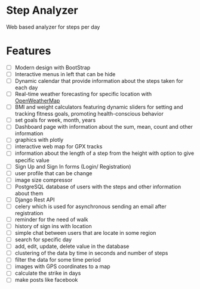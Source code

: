 # Step Analyzer
Web based analyzer for steps per day

<!--
Live Link:- https://edurekanet.herokuapp.com/

Screenshots:-

https://github.com/ShivamRohilllaa/E-learning-Django-  
https://github.com/narrowfail/django-channels-chat  
-->

# Features
- [ ] Modern design with BootStrap
- [ ] Interactive menus in left that can be hide
- [ ] Dynamic calendar that provide information about the steps taken for each day
- [ ] Real-time weather forecasting for specific location with [OpenWeatherMap](https://openweathermap.org)
- [ ] BMI and weight calculators featuring dynamic sliders for setting and tracking fitness goals, promoting health-conscious behavior
- [ ] set goals for week, month, years
- [ ] Dashboard page with information about the sum, mean, count and other information
- [ ] graphics with plotly
- [ ] interactive web map for GPX tracks
- [ ] information about the length of a step from the height with option to give specific value
- [ ] Sign Up and Sign In forms (Login/ Registration)
- [ ] user profile that can be change
- [ ] image size compressor
- [ ] PostgreSQL database of users with the steps and other information about them
- [ ] Django Rest API
- [ ] celery which is used for asynchronous sending an email after registration
- [ ] reminder for the need of walk
- [ ] history of sign ins with location
- [ ] simple chat between users that are locate in some region
- [ ] search for specific day
- [ ] add, edit, update, delete value in the database
- [ ] clustering of the data by time in seconds and number of steps
- [ ] filter the data for some time period
- [ ] images with GPS coordinates to a map
- [ ] calculate the strike in days
- [ ] make posts like facebook

<!--
Goal Setting Functionality: Implemented goal-setting modules for users to set and achieve weekly, monthly, and yearly milestones, inspiring progress and personal growth.

Data-driven Dashboard: Developed visually appealing dashboards presenting comprehensive insights through plots and statistical information, facilitating data analysis and decision-making.

Interactive Web Maps for GPX Tracks: Utilized advanced web mapping techniques to showcase GPX tracks interactively, enabling users to explore exciting adventures.

Precise Step Length Calculator: Engineered a step length calculator based on height with customizable inputs, delivering accurate measurements for fitness enthusiasts.

Secure User Authentication and Profiles: Implemented secure Sign Up and Sign In forms, enabling smooth user registration and profile management for a personalized experience.

Efficient Image Size Compressor: Developed an image size compressor to optimize image quality and loading speed, enhancing overall website performance.

Robust Database and REST API: Utilized PostgreSQL database for storing user data and leveraged Django Rest API for seamless front-end and back-end communication.

Asynchronous Email Notifications: Integrated Celery to send asynchronous email notifications, ensuring timely reminders and updates reach users effectively.

Interactive Chat Feature: Developed a simple yet efficient chat system, enabling users in the same region to engage in real-time conversations.

Intuitive Search Functionality: Implemented an intuitive search feature for users to quickly access specific information and content.

Comprehensive CRUD Operations: Streamlined data management through comprehensive CRUD operations, allowing easy addition, editing, updating, and deletion of database values.




Modern Design with Bootstrap: Proficient in crafting stunning and user-friendly web designs using Bootstrap, ensuring a visually appealing and engaging user experience.

Interactive Menus: Developed collapsible left-side menus to optimize user immersion and navigation, resulting in a seamless browsing experience.

Dynamic Calendar Integration: Successfully implemented dynamic calendars that provide step-by-step information for each day, enhancing organization and user engagement.

Real-time Weather Forecasting: Utilized OpenWeatherMap API to display real-time weather forecasts for specific locations, empowering users to stay prepared for changing weather conditions.

Innovative BMI and Weight Calculators: Designed interactive BMI and weight calculators featuring dynamic sliders for setting and tracking fitness goals, promoting health-conscious behavior.

Goal Setting Functionality: Implemented goal-setting modules for users to set and achieve weekly, monthly, and yearly milestones, inspiring progress and personal growth.

Data-driven Dashboard: Developed visually appealing dashboards presenting comprehensive insights through plots and statistical information, facilitating data analysis and decision-making.

Interactive Web Maps for GPX Tracks: Utilized advanced web mapping techniques to showcase GPX tracks interactively, enabling users to explore exciting adventures.

Precise Step Length Calculator: Engineered a step length calculator based on height with customizable inputs, delivering accurate measurements for fitness enthusiasts.

Secure User Authentication and Profiles: Implemented secure Sign Up and Sign In forms, enabling smooth user registration and profile management for a personalized experience.

Efficient Image Size Compressor: Developed an image size compressor to optimize image quality and loading speed, enhancing overall website performance.

Robust Database and REST API: Utilized PostgreSQL database for storing user data and leveraged Django Rest API for seamless front-end and back-end communication.

Asynchronous Email Notifications: Integrated Celery to send asynchronous email notifications, ensuring timely reminders and updates reach users effectively.

Interactive Chat Feature: Developed a simple yet efficient chat system, enabling users in the same region to engage in real-time conversations.

Intuitive Search Functionality: Implemented an intuitive search feature for users to quickly access specific information and content.

Comprehensive CRUD Operations: Streamlined data management through comprehensive CRUD operations, allowing easy addition, editing, updating, and deletion of database values.

Data Clustering: Leveraged data clustering algorithms to categorize and organize information effectively, enabling users to discover patterns and insights from complex datasets.

Personalized Recommendations: Implemented intelligent recommendation systems to provide users with personalized content and suggestions, enhancing user engagement and satisfaction.

Social Media Integration: Integrated social media sharing functionalities, allowing users to effortlessly share their achievements and experiences with their network.

Multilingual Support: Developed language localization features to cater to a diverse global audience, making the platform accessible to users worldwide.

Responsive Design: Ensured seamless user experience across various devices, utilizing responsive design principles for mobile, tablet, and desktop compatibility.
-->
